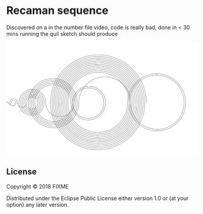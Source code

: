 # Recaman sequence

Discovered on a in the number file video, code is really bad, done in < 30 mins running  the quil sketch should produce
 
 ![alt text](https://raw.githubusercontent.com/LukeDefeo/recaman-sequence/master/image.png "Logo Title Text 1")




## License

Copyright © 2018 FIXME

Distributed under the Eclipse Public License either version 1.0 or (at
your option) any later version.
